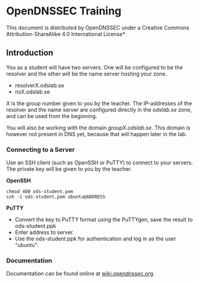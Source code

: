 # OpenDNSSEC Training

This document is distributed by OpenDNSSEC under a Creative Commons Attribution-ShareAlike 4.0 International License*


## Introduction

You as a student will have two servers. One will be configured to be the
resolver and the other will be the name server hosting your zone.

-   resolverX.odslab.se
-   nsX.odslab.se

*X* is the group number given to you by the teacher. The IP-addresses of
the resolver and the name server are configured directly in the
*odslab.se* zone, and can be used from the beginning.

You will also be working with the domain *groupX.odslab.se*. This domain
is however not present in DNS yet, because that will happen later in the
lab.


### Connecting to a Server

Use an SSH client (such as OpenSSH or PuTTY) to connect to your servers.
The private key will be given to you by the teacher.

**OpenSSH**

    chmod 400 ods-student.pem
    ssh -i ods-student.pem ubuntu@ADDRESS

**PuTTY**

-   Convert the key to PuTTY format using the PuTTYgen, save the result
    to ods-student.ppk
-   Enter address to server.
-   Use the ods-student.ppk for authentication and log in as the user "ubuntu".


### Documentation

Documentation can be found online at [wiki.opendnssec.org](http://wiki.opendnssec.org).
